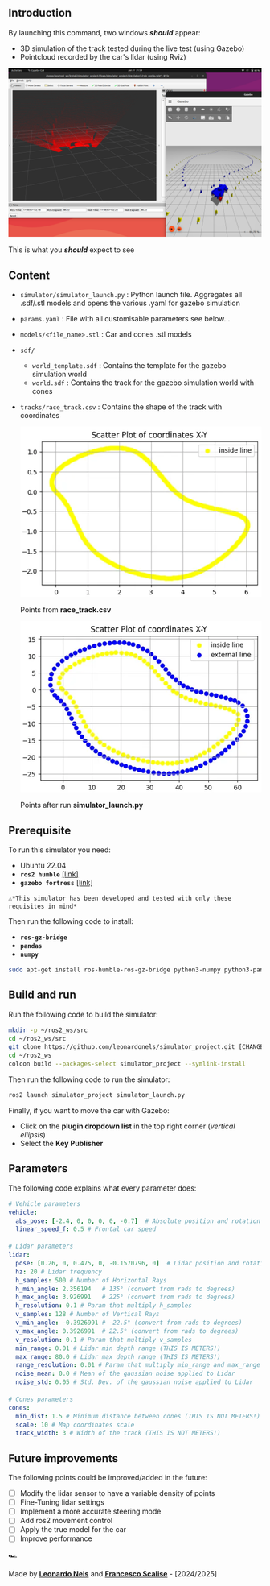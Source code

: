 ## Introduction

By launching this command, two windows ***should*** appear:

- 3D simulation of the track tested during the live test (using Gazebo)
- Pointcloud recorded by the car's lidar (using Rviz)

![This is what you ***should*** expect to see](image.png)

This is what you ***should*** expect to see

## Content

- `simulator/simulator_launch.py` : Python launch file. Aggregates all .sdf/.stl models and opens the various .yaml for gazebo simulation
- `params.yaml` : File with all customisable parameters see below...
- `models/<file_name>.stl` : Car and cones .stl models
- `sdf/`
    - `world_template.sdf` : Contains the template for the gazebo simulation world
    - `world.sdf` :  Contains the track for the gazebo simulation world with cones
- `tracks/race_track.csv` : Contains the shape of the track with coordinates
    
    
    ![Points from **race_track.csv**](44d8f51a-e4ee-4a9b-9dd6-1785807aa673.png)
    
    Points from **race_track.csv**
    
    ![Points after run **simulator_launch.py**](2c4549f3-cd99-4d33-b8a9-6182fa2a8a0a.png)
    
    Points after run **simulator_launch.py**
    

## Prerequisite

To run this simulator you need: 

- Ubuntu 22.04
- **`ros2 humble`** [[link]](https://docs.ros.org/en/humble/Installation/Ubuntu-Install-Debs.html)
- **`gazebo fortress`** [[link]](https://gazebosim.org/docs/fortress/install/)

<aside>

    ⚠️*This simulator has been developed and tested with only these requisites in mind*

</aside>

Then run the following code to install:

- **`ros-gz-bridge`**
- **`pandas`**
- **`numpy`**

```bash
sudo apt-get install ros-humble-ros-gz-bridge python3-numpy python3-pandas -y
```

## Build and run

Run the following code to build the simulator:

```bash
mkdir -p ~/ros2_ws/src
cd ~/ros2_ws/src
git clone https://github.com/leonardonels/simulator_project.git [CHANGE WITH MMR REPO]
cd ~/ros2_ws
colcon build --packages-select simulator_project --symlink-install
```

Then run the following code to run the simulator:

```bash
ros2 launch simulator_project simulator_launch.py
```

Finally, if you want to move the car with Gazebo:

- Click on the **plugin dropdown list** in the top right corner (*vertical ellipsis*)
- Select the **Key Publisher**

## Parameters

The following code explains what every parameter does:

```yaml
# Vehicle parameters
vehicle:
  abs_pose: [-2.4, 0, 0, 0, 0, -0.7]  # Absolute position and rotation
  linear_speed_f: 0.5 # Frontal car speed

# Lidar parameters
lidar:
  pose: [0.26, 0, 0.475, 0, -0.1570796, 0]  # Lidar position and rotation relative to the car
  hz: 20 # Lidar frequency
  h_samples: 500 # Number of Horizontal Rays
  h_min_angle: 2.356194   # 135° (convert from rads to degrees)
  h_max_angle: 3.926991   # 225° (convert from rads to degrees)
  h_resolution: 0.1 # Param that multiply h_samples
  v_samples: 128 # Number of Vertical Rays
  v_min_angle: -0.3926991 # -22.5° (convert from rads to degrees)
  v_max_angle: 0.3926991  # 22.5° (convert from rads to degrees)
  v_resolution: 0.1 # Param that multiply v_samples
  min_range: 0.01 # Lidar min depth range (THIS IS METERS!)
  max_range: 80.0 # Lidar max depth range (THIS IS METERS!)
  range_resolution: 0.01 # Param that multiply min_range and max_range
  noise_mean: 0.0 # Mean of the gaussian noise applied to Lidar
  noise_std: 0.05 # Std. Dev. of the gaussian noise applied to Lidar

# Cones parameters
cones:
  min_dist: 1.5 # Minimum distance between cones (THIS IS NOT METERS!)
  scale: 10 # Map coordinates scale
  track_width: 3 # Width of the track (THIS IS NOT METERS!)
```

## Future improvements

The following points could be improved/added in the future:

- [ ]  Modify the lidar sensor to have a variable density of points
- [ ]  Fine-Tuning lidar settings
- [ ]  Implement a more accurate steering mode
- [ ]  Add ros2 movement control
- [ ]  Apply the true model for the car
- [ ]  Improve performance

<aside>
🏎️

Made by [**Leonardo Nels**](https://github.com/leonardonels) and [**Francesco Scalise**](https://github.com/frascalise) - [2024/2025] 

</aside>

